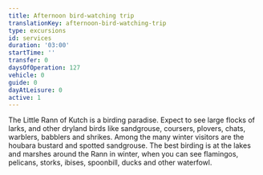 ```yaml
---
title: Afternoon bird-watching trip
translationKey: afternoon-bird-watching-trip
type: excursions
id: services
duration: '03:00'
startTime: ''
transfer: 0
daysOfOperation: 127
vehicle: 0
guide: 0
dayAtLeisure: 0
active: 1
---
```

The Little Rann of Kutch is a birding paradise. Expect to see large flocks of larks, and other dryland birds like sandgrouse, coursers, plovers, chats, warblers, babblers and shrikes. Among the many winter visitors are the houbara bustard and spotted sandgrouse. The best birding is at the lakes and marshes around the Rann in winter, when you can see flamingos, pelicans, storks, ibises, spoonbill, ducks and other waterfowl.